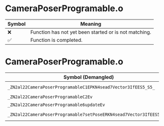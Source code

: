 # CameraPoserProgramable.o
| Symbol | Meaning 
| ------------- | ------------- 
| :x: | Function has not yet been started or is not matching. 
| :white_check_mark: | Function is completed. 


# CameraPoserProgramable.o
| Symbol (Demangled) | Symbol (Mangled) | Decompiled? |
| ------------- |  ------------- | ------------- |
| `_ZN2al22CameraPoserProgramableC1EPKN4sead7Vector3IfEES5_S5_` | `al::CameraPoserProgramable::CameraPoserProgramable(sead::Vector3<float> const*,sead::Vector3<float> const*,sead::Vector3<float> const*)` | :white_check_mark: |
| `_ZN2al22CameraPoserProgramableC2Ev` | `al::CameraPoserProgramable::CameraPoserProgramable(void)` | :white_check_mark: |
| `_ZN2al22CameraPoserProgramable6updateEv` | `al::CameraPoserProgramable::update(void)` | :white_check_mark: |
| `_ZN2al22CameraPoserProgramable7setPoseERKN4sead7Vector3IfEES5_S5_` | `al::CameraPoserProgramable::setPose(sead::Vector3<float> const&,sead::Vector3<float> const&,sead::Vector3<float> const&)` | :white_check_mark: |
